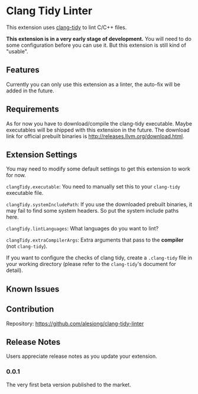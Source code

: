 # Clang Tidy Linter

This extension uses [clang-tidy](http://clang.llvm.org/extra/clang-tidy/) to lint C/C++ files.

**This extension is in a very early stage of development.** You will need to do some configuration before you can use it. But this extension is still kind of "usable".

## Features

Currently you can only use this extension as a linter, the auto-fix will be added in the future.

## Requirements

As for now you have to download/compile the clang-tidy executable. Maybe executables will be shipped with this extension in the future. The download link for official prebuilt binaries is <http://releases.llvm.org/download.html>.

## Extension Settings

You may need to modify some default settings to get this extension to work for now.

`clangTidy.executable`: You need to manually set this to your `clang-tidy` executable file.

`clangTidy.systemIncludePath`: If you use the downloaded prebuilt binaries, it may fail to find some system headers. So put the system include paths here.

`clangTidy.lintLanguages`: What languages do you want to lint?

`clangTidy.extraCompilerArgs`: Extra arguments that pass to the **compiler** (not `clang-tidy`).

If you want to configure the checks of clang tidy, create a `.clang-tidy` file in your working directory (please refer to the `clang-tidy`'s document for detail).

## Known Issues



## Contribution
Repository: <https://github.com/alesiong/clang-tidy-linter>

## Release Notes

Users appreciate release notes as you update your extension.

### 0.0.1

The very first beta version published to the market.
